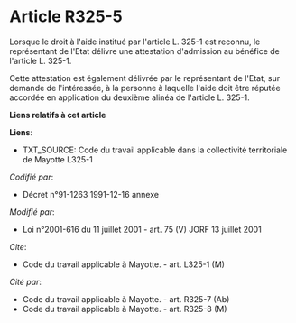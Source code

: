# Article R325-5

Lorsque le droit à l'aide institué par l'article L. 325-1 est reconnu, le représentant de l'Etat délivre une attestation
d'admission au bénéfice de l'article L. 325-1.

Cette attestation est également délivrée par le représentant de l'Etat, sur demande de l'intéressée, à la personne à laquelle
l'aide doit être réputée accordée en application du deuxième alinéa de l'article L. 325-1.

**Liens relatifs à cet article**

**Liens**:

  - TXT_SOURCE: Code du travail applicable dans la collectivité territoriale de Mayotte L325-1

_Codifié par_:

  - Décret n°91-1263 1991-12-16 annexe

_Modifié par_:

  - Loi n°2001-616 du 11 juillet 2001 - art. 75 (V) JORF 13 juillet 2001

_Cite_:

  - Code du travail applicable à Mayotte. - art. L325-1 (M)

_Cité par_:

  - Code du travail applicable à Mayotte. - art. R325-7 (Ab)
  - Code du travail applicable à Mayotte. - art. R325-8 (M)
